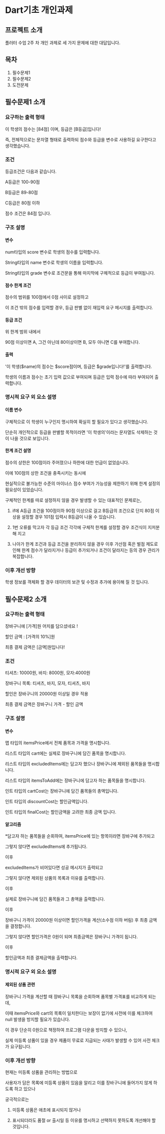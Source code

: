 # Dart기초 개인과제

## 프로젝트 소개
플러터 수업 2주 차 개인 과제로 세 가지 문제에 대한 대답입니다.

## 목차
1. 필수문제1
2. 필수문제2
3. 도전문제

## 필수문제1 소개
### 요구하는 출력 형태
이 학생의 점수는 [84점] 이며, 등급은 [B등급]입니다!

즉, 전체적으로는 문자열 형태로 출력하되 점수와 등급을 변수로 사용하길 요구한다고 생각했습니다.

### 조건
등급조건은 다음과 같습니다.

A등급은 100-90점

B등급은 89-80점

C등급은 80점 이하

점수 조건은 84점 입니다.

### 구조 설명
#### 변수
num타입의 score 변수로 학생의 점수를 입력합니다.

String타입의 name 변수로 학생의 이름을 입력합니다.

String타입의 grade 변수로 조건문을 통해 마지막에 구체적으로 등급이 부여됩니다.

#### 점수 한계 조건
점수의 범위를 100점에서 0점 사이로 설정하고

이 조건 밖의 점수를 입력할 경우, 등급 판별 없이 재입력 요구 메시지를 출력합니다.

#### 등급 조건
위 한계 범위 내에서

90점 이상이면 A, 그건 아닌데 80이상이면 B, 모두 아니면 C를 부여합니다.

#### 출력
'이 학생($name)의 점수는 $score점이며, 등급은 $grade입니다!'를 출력합니다.

학생의 이름과 점수는 초기 입력 값으로 부여되며 등급은 입력 점수에 따라 부여되어 출력합니다.

### 명시적 요구 외 요소 설명
#### 이름 변수
구체적으로 이 학생이 누구인지 명시하여 확실히 할 필요가 있다고 생각했습니다.

단순히 개인적으로 등급을 판별할 목적이라면 '이 학생의'이라는 문자열도 삭제하는 것이 나을 것으로 보입니다.

#### 한계 조건 설명
점수의 상한은 100점이라 주어졌으나 하한에 대한 언급이 없었습니다.

이에 100점의 상한 조건을 충족시키는 동시에

현실적으로 불가능한 수준의 마이너스 점수 부여가 가능성을 제한하기 위해 한계 설정의 필요성이 있었습니다.

구체적인 한계를 따로 설정하지 않을 경우 발생할 수 있는 대표적인 문제로는,

1. if에 A등급 조건을 100점이하 90점 이상으로 걸고 B등급의 조건으로 단지 80점 이상을 설정할 경우 101점 입력시 B등급이 나올 수 있습니다.
   
2. 1번 오류를 막고자 각 등급 조건 각각에 구체적 한계를 설정할 경우 조건식이 지저분해 지고
   
3. 나아가 한계 조건과 등급 조건을 분리하지 않을 경우 이후 가산점 혹은 벌점 제도로 인해 한계 점수가 달라지거나 등급이 추가되거나 조건이 달라지는 등의 경우 관리가 복잡합니다.

### 이후 개선 방향
학생 정보를 객체화 할 경우 데이터의 보관 및 수정과 추가에 용이해 질 것 입니다.

## 필수문제2 소개
### 요구하는 출력 형태
장바구니에 [가격]원 어치를 담으셨네요 !

할인 금액 : [가격의 10%]원

최종 결제 금액은 [금액]원입니다! 

### 조건
티셔츠: 10000원, 바지: 8000원, 모자:4000원

장바구니 목록: 티셔츠, 바지, 모자, 티셔츠, 바지

할인은 장바구니의 20000원 이상일 경우 적용

최종 결제 금액은 장바구니 가격 - 할인 금액

### 구조 설명
#### 변수
맵 타입의 itemsPrice에서 전체 품목과 가격을 명시합니다.

리스트 타입의 cart에는 실제로 장바구니에 담긴 품목을 명시합니다.

리스트 타입의 excludedItems에는 담고자 했으나 장바구니에 제외된 품목들을 명시합니다.

리스트 타입의 itemsToAdd에는 장바구니에 담고자 하는 품목들을 명시합니다. 

인트 타입의 cartCost는 장바구니에 담긴 품목들의 총액입니다.

인트 타입의 discountCost는 할인금액입니다.

인트 타입의 finalCost는 할인금액을 고려한 최종 금액 입니다.

#### 알고리즘
*담고자 하는 품목들을 순회하여, itemsPrice에 있는 항목이라면 장바구에 추가되고 

그렇지 않다면 excludedItems에 추가됩니다.

이후

excludedItems가 비어있다면 성공 메시지가 출력되고

그렇지 않다면 제외된 상품의 목록과 이유를 출력합니다.

이후

실제로 장바구니에 담긴 품목들과 그 총액을 출력합니다.

이후

장바구니 가격이 20000원 이상이면 할인가격을 계산(소수점 이하 버림) 후 최종 금액을 결정합니다.

그렇지 않다면 할인가격은 0원이 되며 최종금액은 장바구니 가격이 됩니다.

이후

할인금액과 최종 결제금액을 출력합니다.

### 명시적 요구 외 요소 설명
#### 제외된 상품 관련
장바구니 가격을 계산할 때 장바구니 목록을 순회하며 품목별 가격표를 비교하게 되는데,

이때 itemsPrice와 cart의 목록이 일치한다는 보장이 없기에 사전에 이를 체크하여 null 발생을 방지할 필요가 있습니다.

이 경우 단순히 0원으로 책정하여 프로그램 다운을 방지할 수 있으나,

실제 미등록 상품이 있을 경우 제품이 무료로 지급되는 사태가 발생할 수 있어 사전 체크가 요구됩니다.

### 이후 개선 방향
현재는 미등록 상품을 관리하는 방법으로

사용자가 담은 목록에 미등록 상품이 있음을 알리고 이를 장바구니에 들어가지 않게 하도록 하고 있으나

궁극적으로는 

1. 미등록 상품은 애초에 표시되지 않거나

2. 표시되더라도 품절 or 출시일 등 이유를 명시하고 선택하지 못하도록 개선해야 할 것입니다. 















